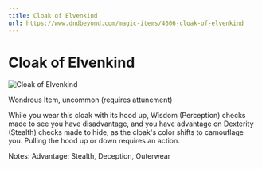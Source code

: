 ```yaml
---
title: Cloak of Elvenkind
url: https://www.dndbeyond.com/magic-items/4606-cloak-of-elvenkind
---
```


# Cloak of Elvenkind

![Cloak of Elvenkind](cloak-of-elvenkind.png)

Wondrous Item, uncommon (requires attunement)

While you wear this cloak with its hood up, Wisdom (Perception) checks made to see you have disadvantage, and you have advantage on Dexterity (Stealth) checks made to hide, as the cloak's color shifts to camouflage you. Pulling the hood up or down requires an action.

Notes: Advantage: Stealth, Deception, Outerwear